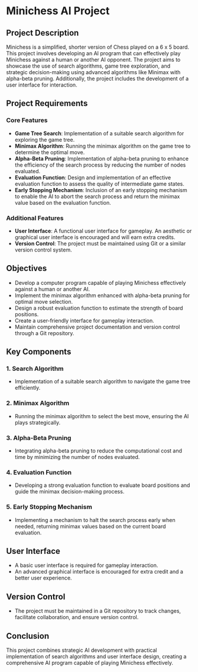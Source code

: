 # Minichess AI Project

## Project Description

Minichess is a simplified, shorter version of Chess played on a 6 x 5 board. This project involves developing an AI program that can effectively play Minichess against a human or another AI opponent. The project aims to showcase the use of search algorithms, game tree exploration, and strategic decision-making using advanced algorithms like Minimax with alpha-beta pruning. Additionally,  the project includes the development of a user interface for  interaction.

## Project Requirements

### Core Features

- **Game Tree Search**: Implementation of a suitable search  algorithm for exploring  the game  tree.
- **Minimax Algorithm**: Running the minimax algorithm on the game tree to determine the optimal move.
- **Alpha-Beta Pruning**: Implementation of alpha-beta pruning to enhance the efficiency of the search process by reducing the number of nodes evaluated.
- **Evaluation Function**: Design and implementation  of an effective evaluation function to assess the quality of intermediate game states.
- **Early Stopping Mechanism**: Inclusion of an early stopping mechanism to enable the AI to abort the search process and return the minimax value based on the evaluation function.

### Additional Features

- **User Interface**: A  functional user interface for gameplay. An aesthetic or graphical user interface is encouraged and will earn extra credits.
- **Version Control**: The project must be maintained using Git or a similar version control system.

## Objectives

- Develop a computer program capable of playing Minichess effectively against a human or another AI.
- Implement the minimax algorithm enhanced  with alpha-beta pruning for optimal move selection.
- Design a robust evaluation function to estimate the strength of board positions.
- Create a user-friendly interface for gameplay interaction.
- Maintain comprehensive project documentation and version control through a Git repository.

## Key Components

### 1. Search Algorithm

- Implementation of a suitable search algorithm to navigate the game tree efficiently.

### 2. Minimax Algorithm

- Running the minimax algorithm to select the best move, ensuring the AI plays strategically.

### 3. Alpha-Beta Pruning

- Integrating alpha-beta pruning to reduce the computational  cost and time by minimizing the number of nodes evaluated.

### 4. Evaluation Function

- Developing a strong evaluation function to evaluate board positions and guide the minimax decision-making process.

### 5. Early Stopping Mechanism

- Implementing a  mechanism to halt the search process early when needed, returning minimax values based on the  current board evaluation.

## User Interface

- A basic user interface is required for gameplay interaction.
- An advanced graphical interface is  encouraged for extra credit and a better user experience.

## Version Control

- The project must be maintained in a Git repository to track changes, facilitate collaboration, and ensure version control.

## Conclusion

This project combines strategic AI development with practical implementation of search algorithms and user interface design, creating a comprehensive AI program capable of playing Minichess effectively.




